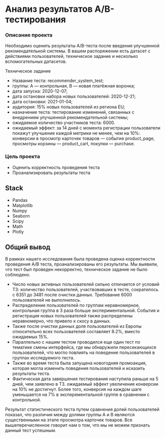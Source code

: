 # Анализ результатов A/B-тестирования
### Описание проекта
Необходимо оценить результаты A/B-теста после введения улучшенной рекомендательной системы. В вашем распоряжении есть датасет с действиями пользователей, техническое задание и несколько вспомогательных датасетов.

Техническое задание

- Название теста: recommender_system_test;
- группы: А — контрольная, B — новая платёжная воронка;
- дата запуска: 2020-12-07;
- дата остановки набора новых пользователей: 2020-12-21;
- дата остановки: 2021-01-04;
- аудитория: 15% новых пользователей из региона EU;
- назначение теста: тестирование изменений, связанных с внедрением улучшенной рекомендательной системы;
- ожидаемое количество участников теста: 6000.
- ожидаемый эффект: за 14 дней с момента регистрации пользователи покажут улучшение каждой метрики не менее, чем на 10%:
конверсии в просмотр карточек товаров — событие product_page,
просмотры корзины — product_cart,
покупки — purchase.
### Цель проекта
- Оценить корректность проведения теста
- Проанализировать результаты теста
## Stack
- Pandas
- Matplotlib
- Numpy
- Seaborn
- Scipy
- Math
- Plotly
## Общий вывод
В рамках нашего исследования была проведена оценка корректности проведения А/В теста, проанализированы его результаты. Мы выявили, что тест был проведен некорректно, техническое задание не было соблюдено.

- Число новых активных пользователей сильно отличается от условий ТЗ: количество пользователей, участвовавших в тесте, сократилось с 6351 до 3481 после очистки данных. Требование 6000 пользователей не выполнилось.
- Распределение пользователей по группам неравномерное, контрольная группа в 3 раза больше экспериментальной. События и регистрация новых пользователей также распределены неравномерно, что привело к скосу в данных.
- Также после очистки данных доля пользователей из Европы относительно всех пользователей составляет 8.2%, вместо ожидаемых 15%.
- Параллельно с нашим тестом проводился еще один тест по тематике смены интерфейса, где мы обнаружили пересекающихся пользователей, что могло повлиять на поведение пользователей в группах исследуемого теста.
- Также во время теста была запущена новогодняя промоакция, которая могла изменить поведения пользователей и исказить результаты теста.
- Фактическая дата завершения тестирования наступила раньше на 5 дней, чем заявлено в ТЗ.
ожидаемый эффект увеличения конверсии на 10% не достигнут. Более того, конверсия на каждом шаге уменьшается на 7% в эксперементальной группе в сравнении с контрольной.

Результат статистического теста путем сравнения долей пользователей показал, что различия между долями группы A и В являются существенными на этапе просмотра карточек товаров.
Все вышеперечисленное говорит нам о том, что мы не можем признать данный тест успешным.
